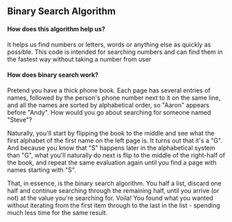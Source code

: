 ## Binary Search Algorithm
#### How does this algorithm help us?
It helps us find numbers or letters, words or anything else as quickly as possible.
This code is intended for searching numbers and can find them in the fastest way without taking a number from user

#### How does binary search work?
Pretend you have a thick phone book. Each page has several entries of names, followed by the person's phone number next to it on the same line, and all the names are sorted by alphabetical order, so "Aaron" appears before "Andy". How would you go about searching for someone named "Steve"?

Naturally, you'll start by flipping the book to the middle and see what the first alphabet of the first name on the left page is. It turns out that it's a "G". And because you know that "S" happens later in the alphabetical system than "G", what you'll naturally do next is flip to the middle of the right-half of the book, and repeat the same evaluation again until you find a page with names starting with "S".

That, in essence, is the binary search algorithm. You half a list, discard one half and continue searching through the remaining half, until you arrive (or not) at the value you're searching for. Voila! You found what you wanted without iterating from the first item through to the last in the list - spending much less time for the same result.
